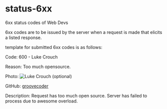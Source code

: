 status-6xx
==========

6xx status codes of Web Devs

6xx codes are to be issued by the server when a request is made that elicits a listed response.

template for submitted 6xx codes is as follows:

Code: 600 - Luke Crouch

Reason: Too much opensource.

Photo: ![Luke Crouch](https://2.gravatar.com/avatar/ec25d046746de3be33779256f6957d8f?d=https%3A%2F%2Fidenticons.github.com%2F3770a89bdaf38cb8196317d6e6802d7f.png&s=400)  (optional)

GitHub: [groovecoder](http://github.com/groovecoder/)

Description: Request has too much open source.  Server has failed to process due to awesome overload.

